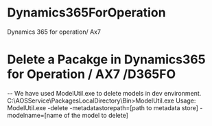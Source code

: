 # Dynamics365ForOperation
Dynamics 365 for operation/ Ax7

# Delete a Pacakge in Dynamics365 for Operation / AX7 /D365FO
-- We have used ModelUtil.exe to delete models in dev environment.
  C:\AOSService\PackagesLocalDirectory\Bin>ModelUtil.exe
  Usage: ModelUtil.exe -delete -metadatastorepath=[path to metadata store] -modelname=[name of the model to delete]
  
